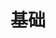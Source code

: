 ---
layout: 基础
title: "基础"
description: "面试最常用的基础知识"
header-img: "img/home-bg.jpg"
category: project
---